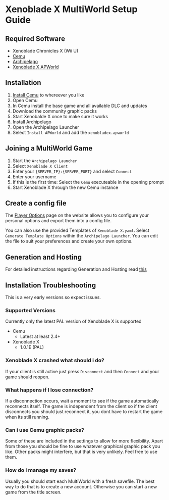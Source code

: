 # Xenoblade X MultiWorld Setup Guide

## Required Software

- Xenoblade Chronicles X (Wii U)
- [Cemu](https://github.com/cemu-project/Cemu/releases)
- [Archipelago](https://github.com/ArchipelagoMW/Archipelago/releases)
- [Xenoblade X APWorld](https://github.com/MaragonMH/Archipelago/releases)

## Installation

1. [Install Cemu](https://cemu.cfw.guide/) to whereever you like
2. Open Cemu 
3. In Cemu install the base game and all available DLC and updates
4. Download the community graphic packs
5. Start Xenobalde X once to make sure it works
6. Install Archipelago
7. Open the Archipelago Launcher
8. Select `Install APWorld` and add the `xenobladex.apworld`

## Joining a MultiWorld Game

1. Start the `Archipelago Launcher`
2. Select `Xenoblade X Client`
3. Enter your `{SERVER_IP}:{SERVER_PORT}` and select `Connect`
4. Enter your username
5. If this is the first time: Select the `Cemu` executeable in the opening prompt
6. Start Xenoblade X through the new Cemu instance

## Create a config file

The [Player Options](/games/Xenoblade%20X/player-options) page on the website allows you to
configure your personal options and export them into a config file.

You can also use the provided Templates of `Xenoblade X.yaml`.
Select `Generate Template Options` within the `Archipelago Launcher`.
You can edit the file to suit your preferences and create your own options.

## Generation and Hosting
For detailed instructions regarding Generation and Hosting read
[this](tutorial/Archipelago/setup/en) 

## Installation Troubleshooting

This is a very early versions so expect issues.

### Supported Versions
Currently only the latest PAL version of Xenoblade X is supported

- Cemu
  - Latest at least 2.4+
- Xenoblade X
  - 1.0.1E (PAL)

### Xenoblade X crashed what should i do?
If your client is still active just press `Disconnect` and then `Connect` and your game should reopen.

### What happens if I lose connection?

If a disconnection occurs, wait a moment to see if the game automatically reconnects itself.
The game is independent from the client so if the client disconnects you should just reconnect it,
you dont have to restart the game when its still running.

### Can i use Cemu graphic packs?
Some of these are included in the settings to allow for more flexibility.
Apart from those you should be fine to use whatever graphical graphic pack you like.
Other packs might interfere, but that is very unlikely. Feel free to use them.

### How do i manage my saves?
Usually you should start each MultiWorld with a fresh savefile. The best way to do that is to create a new account.
Otherwise you can start a new game from the title screen.